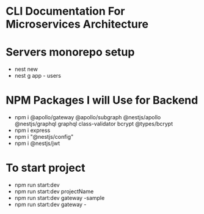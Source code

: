 # CLI Documentation For Microservices Architecture

# Servers monorepo setup

- nest new
- nest g app - users

# NPM Packages I will Use for Backend

- npm i @apollo/gateway @apollo/subgraph @nestjs/apollo @nestjs/graphql graphql class-validator bcrypt @types/bcrypt
- npm i express
- npm i "@nestjs/config"
- npm i @nestjs/jwt

# To start project

- npm run start:dev
- npm run start:dev projectName
- npm run start:dev gateway -sample
- npm run start:dev gateway -
